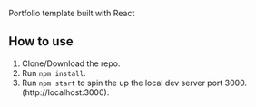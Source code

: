 Portfolio template built with React

## How to use
1. Clone/Download the repo.
2. Run  ``` npm install ```.
4. Run ```npm start``` to spin the up the local dev server port 3000.(http://localhost:3000).

